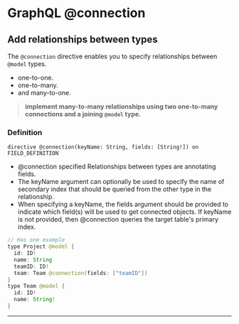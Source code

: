 # GraphQL @connection
## Add relationships between types
The `@connection` directive enables you to specify relationships between `@model` types.
- one-to-one.
- one-to-many.
- and many-to-one.
> **implement many-to-many relationships using two one-to-many connections and a joining `@model` type.**
### Definition
`directive @connection(keyName: String, fields: [String!]) on FIELD_DEFINITION`
- @connection specified Relationships between types are annotating fields.
- The keyName argument can optionally be used to specify the name of secondary index that should be queried from the other type in the relationship.
- When specifying a keyName, the fields argument should be provided to indicate which field(s) will be used to get connected objects. If keyName is not provided, then @connection queries the target table's primary index.
```java
// Has one example
type Project @model {
  id: ID!
  name: String
  teamID: ID!
  team: Team @connection(fields: ["teamID"])
}
type Team @model {
  id: ID!
  name: String!
}
```
<hr>
<br>
